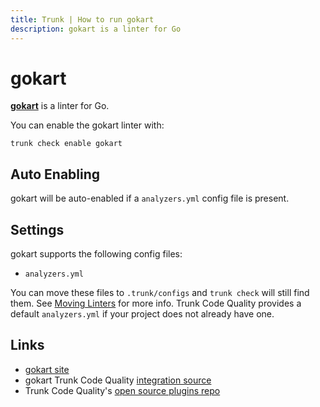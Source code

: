 ```yaml
---
title: Trunk | How to run gokart
description: gokart is a linter for Go
---
```


# gokart

[**gokart**](https://github.com/praetorian-inc/gokart) is a linter for Go.

You can enable the gokart linter with:

```shell
trunk check enable gokart
```

## Auto Enabling

gokart will be auto-enabled if a `analyzers.yml` config file is present.

## Settings

gokart supports the following config files:

* `analyzers.yml`

You can move these files to `.trunk/configs` and `trunk check` will still find them. See [Moving Linters](../configure-linters.md#moving-linters) for more info. Trunk Code Quality provides a default `analyzers.yml` if your project does not already have one.

## Links

* [gokart site](https://github.com/praetorian-inc/gokart)
* gokart Trunk Code Quality [integration source](https://github.com/trunk-io/plugins/tree/main/linters/gokart)
* Trunk Code Quality's [open source plugins repo](https://github.com/trunk-io/plugins/tree/main)
